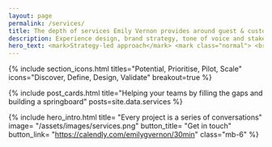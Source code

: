 ```yaml
---
layout: page
permalink: /services/
title: The depth of services Emily Vernon provides around guest & customer experience
description: Experience design, brand strategy, tone of voice and stakeholder management are used to complete projects of varying needs.
hero_text: <mark>Strategy-led approach</mark> <mark class="normal"> <br>& creative toolbox</mark><br><mark>for complex problems</mark>
---
```


{% include section_icons.html 
titles="Potential, Prioritise, Pilot, Scale" 
icons="Discover, Define, Design, Validate" 
breakout=true %}

{% include post_cards.html 
title="Helping your teams by filling the gaps and building a springboard"
posts=site.data.services 
%}


{% include hero_intro.html
title= "Every project is a series of conversations"
image= "/assets/images/services.png"
button_title= "Get in touch" 
button_link= "https://calendly.com/emilygvernon/30min"
class="mb-6"
%}
